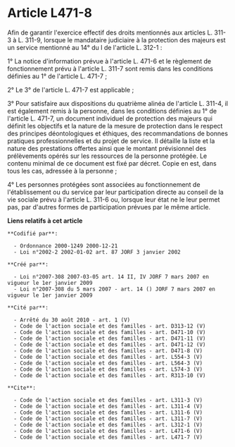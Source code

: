 # Article L471-8

Afin de garantir l'exercice effectif des droits mentionnés aux articles L. 311-3 à L. 311-9, lorsque le mandataire judiciaire
à la protection des majeurs est un service mentionné au 14° du I de l'article L. 312-1 : 

1° La notice d'information prévue à l'article L. 471-6 et le règlement de fonctionnement prévu à l'article L. 311-7 sont
remis dans les conditions définies au 1° de l'article L. 471-7 ; 

2° Le 3° de l'article L. 471-7 est applicable ; 

3° Pour satisfaire aux dispositions du quatrième alinéa de l'article L. 311-4, il est également remis à la personne, dans les
conditions définies au 1° de l'article L. 471-7, un document individuel de protection des majeurs qui définit les objectifs
et la nature de la mesure de protection dans le respect des principes déontologiques et éthiques, des recommandations de
bonnes pratiques professionnelles et du projet de service. Il détaille la liste et la nature des prestations offertes ainsi
que le montant prévisionnel des prélèvements opérés sur les ressources de la personne protégée. Le contenu minimal de ce
document est fixé par décret. Copie en est, dans tous les cas, adressée à la personne ; 

4° Les personnes protégées sont associées au fonctionnement de l'établissement ou du service par leur participation directe
au conseil de la vie sociale prévu à l'article L. 311-6 ou, lorsque leur état ne le leur permet pas, par d'autres formes de
participation prévues par le même article.

**Liens relatifs à cet article**

	**Codifié par**:

	  - Ordonnance 2000-1249 2000-12-21
	  - Loi n°2002-2 2002-01-02 art. 87 JORF 3 janvier 2002

	**Créé par**:

	  - Loi n°2007-308 2007-03-05 art. 14 II, IV JORF 7 mars 2007 en vigueur le 1er janvier 2009
	  - Loi n°2007-308 du 5 mars 2007 - art. 14 () JORF 7 mars 2007 en vigueur le 1er janvier 2009

	**Cité par**:

	  - Arrêté du 30 août 2010 - art. 1 (V)
	  - Code de l'action sociale et des familles - art. D313-12 (V)
	  - Code de l'action sociale et des familles - art. D471-10 (V)
	  - Code de l'action sociale et des familles - art. D471-11 (V)
	  - Code de l'action sociale et des familles - art. D471-12 (V)
	  - Code de l'action sociale et des familles - art. D471-8 (V)
	  - Code de l'action sociale et des familles - art. L554-3 (V)
	  - Code de l'action sociale et des familles - art. L564-3 (V)
	  - Code de l'action sociale et des familles - art. L574-3 (V)
	  - Code de l'action sociale et des familles - art. R313-10 (V)

	**Cite**:

	  - Code de l'action sociale et des familles - art. L311-3 (V)
	  - Code de l'action sociale et des familles - art. L311-4 (V)
	  - Code de l'action sociale et des familles - art. L311-6 (V)
	  - Code de l'action sociale et des familles - art. L311-7 (V)
	  - Code de l'action sociale et des familles - art. L312-1 (V)
	  - Code de l'action sociale et des familles - art. L471-6 (V)
	  - Code de l'action sociale et des familles - art. L471-7 (V)
